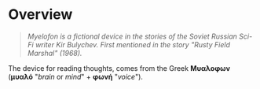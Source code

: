 
# Overview

>_Myelofon is a fictional device in the stories of the Soviet Russian Sci-Fi writer Kir Bulychev. First mentioned in the story "Rusty Field Marshal" (1968)._

The device for reading thoughts, comes from the Greek **Μυαλοφων** (**μυαλό** "_brain_ or _mind_" + **φωνή** "_voice_"). 


